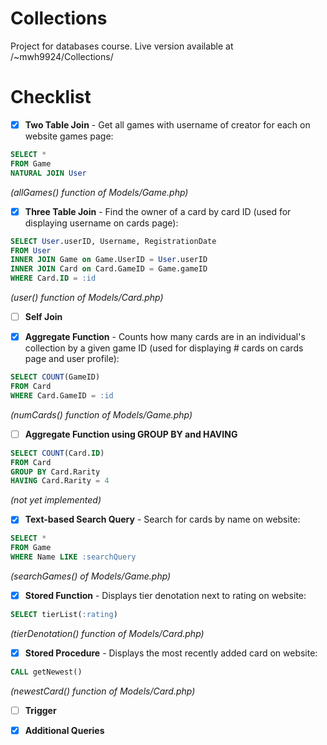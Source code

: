 # Collections
Project for databases course. Live version available at /~mwh9924/Collections/

# Checklist
- [x] **Two Table Join** - Get all games with username of creator for each on website games page:
```sql
SELECT * 
FROM Game 
NATURAL JOIN User
```
*(allGames() function of Models/Game.php)*

- [x] **Three Table Join** - Find the owner of a card by card ID (used for displaying username on cards page):

```sql
SELECT User.userID, Username, RegistrationDate 
FROM User
INNER JOIN Game on Game.UserID = User.userID
INNER JOIN Card on Card.GameID = Game.gameID
WHERE Card.ID = :id
```
*(user() function of Models/Card.php)*
      
- [ ] **Self Join**

- [x] **Aggregate Function** - Counts how many cards are in an individual's collection by a given game ID (used for displaying # cards on cards page and user profile):

```sql
SELECT COUNT(GameID)
FROM Card
WHERE Card.GameID = :id
```
*(numCards() function of Models/Game.php)*

- [ ] **Aggregate Function using GROUP BY and HAVING**

```sql
SELECT COUNT(Card.ID)
FROM Card
GROUP BY Card.Rarity
HAVING Card.Rarity = 4
```
*(not yet implemented)*

- [x] **Text-based Search Query** - Search for cards by name on website:

```sql
SELECT *
FROM Game
WHERE Name LIKE :searchQuery
```
*(searchGames() of Models/Game.php)*

- [x] **Stored Function** - Displays tier denotation next to rating on website:

```sql
SELECT tierList(:rating)
```
*(tierDenotation() function of Models/Card.php)*

- [x] **Stored Procedure** - Displays the most recently added card on website:

```sql
CALL getNewest()
```
*(newestCard() function of Models/Card.php)*

- [ ] **Trigger**

- [x] **Additional Queries**
